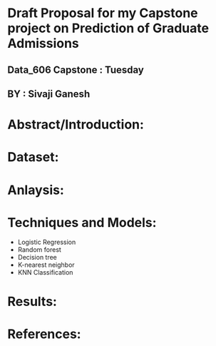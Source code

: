 # Draft Proposal for my Capstone project on Prediction of Graduate Admissions

## Data_606 Capstone : Tuesday

## BY : Sivaji Ganesh

# Abstract/Introduction:





# Dataset:





# Anlaysis:

  


# Techniques and Models:
  * Logistic Regression
  * Random forest
  * Decision tree
  * K-nearest neighbor
  * KNN Classification


# Results:


# References:



